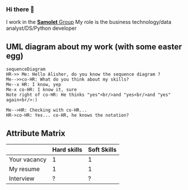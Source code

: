 ### Hi there 👋

I work in the [**Samolet** Group](https://samolet.ru/)
My role is the business technology/data analyst/DS/Python developer

## UML diagram about my work (with some easter egg)

```mermaid
sequenceDiagram
HR->> Me: Hello Alisher, do you know the sequence diagram ?
Me-->>co-HR: What do you think about my skills?
Me--x HR: I know, yep
Me-x co-HR: I know it, sure
Note right of co-HR: He thinks "yes"<br/>and "yes<br/>and "yes" again<br/>:)

Me-->HR: Checking with co-HR...
HR->co-HR: Yes... co-HR, he knows the notation?
```

## Attribute Matrix

|                |Hard skills                    |Soft Skills                  |
|----------------|-------------------------------|-----------------------------|
|Your vacancy    |1                              |1                            |
|My resume       |1                              |1                            |
|Interview       |?                              |?                            |
